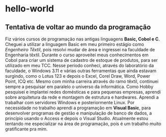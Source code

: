 # hello-world
## Tentativa de voltar ao mundo da programação
Fiz vários cursos de programação nas antigas linguagens **Basic, Cobol e C**.
Cheguei a utilizar a linguagem Basic em meu primeiro estágio como *Engenheiro Têxtil*, pois resolvi mudar de área e ingressei na faculdade de Engenharia têxtil. Durante o curso aproveitei meus conhecimentos em Cobol para criar um sistema de cadastro de estoque de produtos, para ser utilizado em meu TCC. Nesse período conheci, através do laboratório da faculdade, o Windows 3.11 e várias outras ferramentas que ainda estavam surgindo, como o Lotus 123 e depois o Excel, Corel Draw, Word, Power Point, ICQ etc.
Mesmo com minha carreira através do ramo têxtil, continuei sempre a pesquisar em paralelo o universo da informática. Como Hobby pesquisei e implantei redes domésticas e para pequenas empresas, aprendi sobre arquitetura da rede e montagem de estrutura e hardwares. Aprendi a trabalhar com servidores Windows e posteriormente Linux.
Por necessidade no trabalho aprendi a programação em **Visual Basic**, para desenvolver programas de gestão e manipulação de banco de dados, a princípio usando o Access e depois o Visual Studio.
Atualmente estou tentando me especializar na área de programação, pois é um trabalho muito gratificante pra mim.
